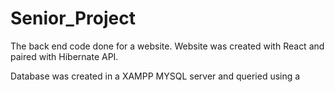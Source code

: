# Senior_Project

The back end code done for a website. Website was created with React and paired with Hibernate API.

Database was created in a XAMPP MYSQL server and queried using a 
